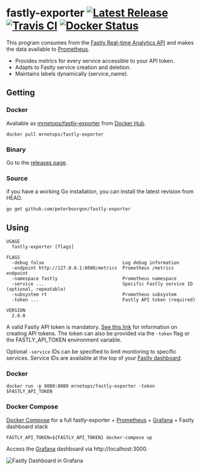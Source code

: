 # fastly-exporter [![Latest Release](https://img.shields.io/github/release/peterbourgon/fastly-exporter.svg?style=flat-square)](https://github.com/peterbourgon/fastly-exporter/releases/latest) [![Travis CI](https://travis-ci.org/peterbourgon/fastly-exporter.svg?branch=master)](https://travis-ci.org/peterbourgon/fastly-exporter) [![Docker Status](https://img.shields.io/docker/build/mrnetops/fastly-exporter.svg)](https://hub.docker.com/r/mrnetops/fastly-exporter)

This program consumes from the [Fastly Real-time Analytics API][rt] and makes
the data available to [Prometheus][prom].

* Provides metrics for every service accessible to your API token.
* Adapts to Fastly service creation and deletion.
* Maintains labels dynamically (service_name).

[rt]: https://docs.fastly.com/api/analytics
[prom]: https://prometheus.io

## Getting

### Docker

Avaliable as [mrnetops/fastly-exporter][container] from [Docker Hub][hub].

[container]: https://hub.docker.com/r/mrnetops/fastly-exporter
[hub]: https://hub.docker.com

```
docker pull mrnetops/fastly-exporter
```

### Binary

Go to the [releases page][releases].

[releases]: https://github.com/peterbourgon/fastly-exporter/releases

### Source

if you have a working Go installation, you can install the latest revision from HEAD.

```
go get github.com/peterbourgon/fastly-exporter
```

## Using

```
USAGE
  fastly-exporter [flags]

FLAGS
  -debug false                             Log debug information
  -endpoint http://127.0.0.1:8080/metrics  Prometheus /metrics endpoint
  -namespace fastly                        Prometheus namespace
  -service ...                             Specific Fastly service ID (optional, repeatable)
  -subsystem rt                            Prometheus subsystem
  -token ...                               Fastly API token (required)

VERSION
  2.0.0
```

A valid Fastly API token is mandatory. [See this link][token] for information
on creating API tokens. The token can also be provided via the `-token` flag
or the FASTLY_API_TOKEN environment variable.

Optional `-service` IDs can be specified to limit monitoring to specific
services. Service IDs are available at the top of your [Fastly dashboard][db].

[token]: https://docs.fastly.com/guides/account-management-and-security/using-api-tokens#creating-api-tokens
[db]: https://manage.fastly.com/services/all

### Docker

```
docker run -p 8080:8080 mrnetops/fastly-exporter -token $FASTLY_API_TOKEN
```

### Docker Compose

[Docker Compose][compose] for a full fastly-exporter + [Prometheus][prom] + 
[Grafana][grafana] + Fastly dashboard stack

[compose]: https://github.com/docker/compose
[grafana]: https://grafana.com

```
FASTLY_API_TOKEN=${FASTLY_API_TOKEN} docker-compose up
```

Access the [Grafana][grafana] dashboard via http://localhost:3000.

![Fastly Dashboard in Grafana](https://raw.githubusercontent.com/peterbourgon/fastly-exporter/master/compose/Fastly-Dashboard.png)
